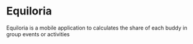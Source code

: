 # Equiloria
Equiloria is a mobile application to calculates the share of each buddy in group events or activities
